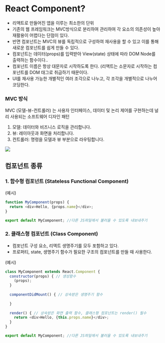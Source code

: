 # React Component?
- 리액트로 만들어진 앱을 이루는 최소한의 단위
- 기존의 웹 프레임워크는 MVC방식으로 분리하여 관리하여 각 요소의 의존성이 높아 재활용이 어렵다는 단점이 있다. 
- 반면 컴포넌트는 MVC의 뷰를 독립적으로 구성하여 재사용을 할 수 있고 이를 통해 새로운 컴포넌트를 쉽게 만들 수 있다.
- 컴포넌트는 데이터(props)를 입력받아 View(state) 상태에 따라 DOM Node를 출력하는 함수이다..
- 컴포넌트 이름은 항상 대문자로 시작하도록 한다. 
(리액트는 소문자로 시작하는 컴포넌트를 DOM 태그로 취급하기 때문이다.
- UI를 재사용 가능한 개별적인 여러 조각으로 나누고, 각 조각을 개별적으로 나누어 코딩한다.

### MVC 방식

MVC (모델-뷰-컨트롤러) 는 사용자 인터페이스, 데이터 및 논리 제어를 구현하는데 널리 사용되는 소프트웨어 디자인 패턴

1. 모델: 데이터와 비즈니스 로직을 관리합니다.
2. 뷰: 레이아웃과 화면을 처리합니다.
3. 컨트롤러: 명령을 모델과 뷰 부분으로 라우팅합니다.

![](https://developer.mozilla.org/en-US/docs/Glossary/MVC/model-view-controller-light-blue.png)

## 컴포넌트 종류
### 1. 함수형 컴포넌트 (Stateless Functional Component)

(예시)
```javascript
function MyComponent(props) {
  return <div>Hello, {props.name}</div>;
}

export default MyComponent; //다른 JS파일에서 불러올 수 있도록 내보내주기
```

### 2. 클래스형 컴포넌트 (Class Component)
- 컴포넌트 구성 요소, 리액트 생명주기를 모두 포함하고 있다.
- 프로퍼티, state, 생명주기 함수가 필요한 구조의 컴포넌트를 만들 때 사용한다.

(예시)
```javascript
class MyComponent extends React.Component {
  constructor(props) { // 생성함수
    (props);
  }
	
  componentDidMount() { // 상속받은 생명주기 함수
  
  }
	
  render() { // 상속받은 화면 출력 함수, 클래스형 컴포넌트는 render() 필수
    return <div>Hello, {this.props.name}</div>;
  }
}

export default MyComponent; //다른 JS파일에서 불러올 수 있도록 내보내주기
```